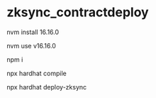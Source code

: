 # zksync_contractdeploy
nvm install 16.16.0

nvm use v16.16.0

npm i

npx hardhat compile 

npx hardhat deploy-zksync 
